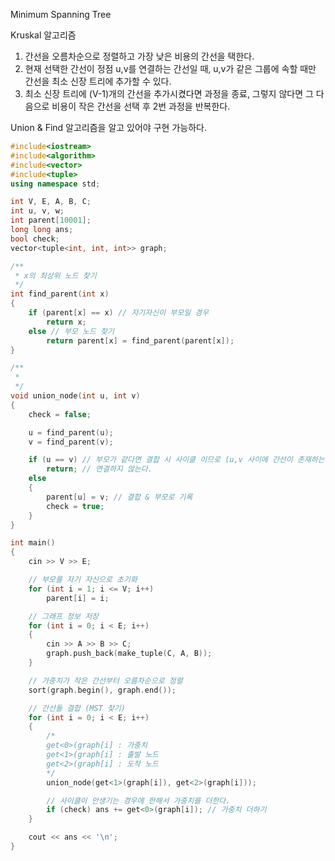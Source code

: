 Minimum Spanning Tree

Kruskal 알고리즘

1. 간선을 오름차순으로 정렬하고 가장 낮은 비용의 간선을 택한다.
2. 현재 선택한 간선이 정점 u,v를 연결하는 간선일 때, u,v가 같은 그룹에 속할 때만 간선을 최소 신장 트리에 추가할 수 있다.
3. 최소 신장 트리에 (V-1)개의 간선을 추가시켰다면 과정을 종료, 그렇지 않다면 그 다음으로 비용이 작은 간선을 선택 후 2번 과정을 반복한다.

Union & Find 알고리즘을 알고 있어야 구현 가능하다.

```cpp
#include<iostream>
#include<algorithm>
#include<vector>
#include<tuple>
using namespace std;

int V, E, A, B, C;
int u, v, w;
int parent[10001];
long long ans;
bool check;
vector<tuple<int, int, int>> graph;

/**
 * x의 최상위 노드 찾기
 */
int find_parent(int x)
{
	if (parent[x] == x) // 자기자신이 부모일 경우
		return x;
	else // 부모 노드 찾기
		return parent[x] = find_parent(parent[x]);
}

/**
 *
 */
void union_node(int u, int v)
{
	check = false;

	u = find_parent(u);
	v = find_parent(v);

	if (u == v) // 부모가 같다면 결합 시 사이클 이므로 (u,v 사이에 간선이 존재하는데 부모가 같다면 사이클)
		return; // 연결하지 않는다.
	else
	{
		parent[u] = v; // 결합 & 부모로 기록
		check = true;
	}
}

int main()
{
	cin >> V >> E;

	// 부모를 자기 자신으로 초기화
	for (int i = 1; i <= V; i++)
		parent[i] = i;

	// 그래프 정보 저장
	for (int i = 0; i < E; i++)
	{
		cin >> A >> B >> C;
		graph.push_back(make_tuple(C, A, B));
	}

	// 가중치가 작은 간선부터 오름차순으로 정렬
	sort(graph.begin(), graph.end());

	// 간선들 결합 (MST 찾기)
	for (int i = 0; i < E; i++)
	{
		/*
		get<0>(graph[i] : 가중치
		get<1>(graph[i] : 출발 노드
		get<2>(graph[i] : 도착 노드
		*/
		union_node(get<1>(graph[i]), get<2>(graph[i]));

        // 사이클이 안생기는 경우에 한해서 가중치를 더한다.
		if (check) ans += get<0>(graph[i]); // 가중치 더하기
	}

	cout << ans << '\n';
}
```
